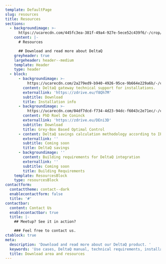 ```yaml
---
template: DefaultPage
slug: resources
title: Resources
sections:
  - backgroundimage: >-
      https://ucarecdn.com/445fc3ea-381f-49a4-927e-5ece52c439f6/-/crop/2027x1427/239,101/-/preview/
    content: |-
      # Resources

      ## Download and read more about DeltaQ
    greyheader: true
    largeheader: header--medium
    template: Header
    type: header
  - block:
      - backgroundimage: >-
          https://ucarecdn.com/2a279ed9-b940-4926-95ce-9b664e229a6b/-/crop/507x480/139,0/-/preview/
        content: DeltaQ gateway technical support for installations.
        externallink: 'https://zdrive.eu/f8Qh7M'
        subtitle: Download
        title: Installation info
      - backgroundimage: >-
          https://ucarecdn.com/04df7dcd-f734-4d23-94dc-f6043c2e71ec/-/crop/632x445/0,16/-/preview/
        content: PhD Roel De Coninck
        externallink: 'https://zdrive.eu/DEni3D'
        subtitle: Download
        title: Grey-Box Based Optimal Control
      - content: DeltaQ savings calculation methodology according to IPMVP
        externallink: ''
        subtitle: Coming soon
        title: DeltaQ savings
      - backgroundimage: ''
        content: Building requirements for DeltaQ integration
        externallink: ''
        subtitle: Coming soon
        title: Building Requirements
    template: ResourcesBlock
    type: resourcesBlock
contactform:
  contacttheme: contact--dark
  enablecontactform: false
  title: '#'
contactbar:
  content: Contact Us
  enablecontactbar: true
  title: |-
    ## Meetup? See it in action?

    ### Feel free to contact us.
ctablock: true
meta:
  description: 'Download and read more about our DeltaQ product. '
  keywords: 'Use cases, DeltaQ manual, technical requirements, installation guide '
  title: Download area and resources
---
```


